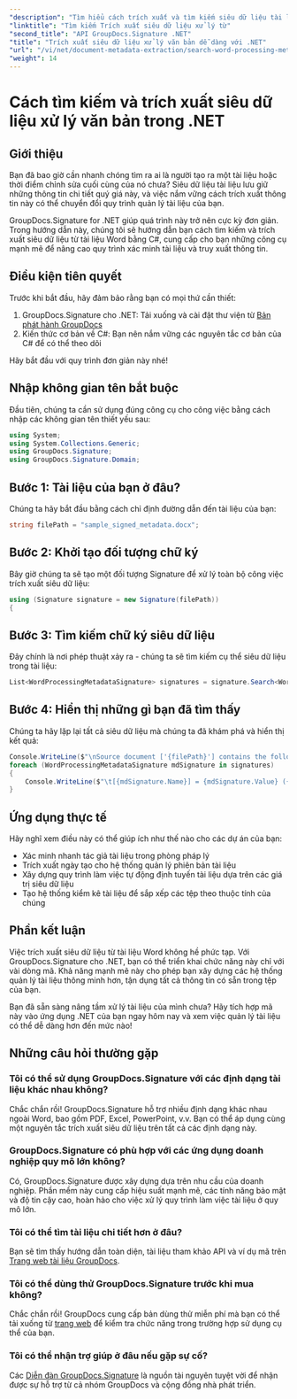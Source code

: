 ```yaml
---
"description": "Tìm hiểu cách trích xuất và tìm kiếm siêu dữ liệu tài liệu Word bằng C# với GroupDocs.Signature. Đơn giản hóa việc quản lý tài liệu với hướng dẫn từng bước này."
"linktitle": "Tìm kiếm Trích xuất siêu dữ liệu xử lý từ"
"second_title": "API GroupDocs.Signature .NET"
"title": "Trích xuất siêu dữ liệu xử lý văn bản dễ dàng với .NET"
"url": "/vi/net/document-metadata-extraction/search-word-processing-metadata-extraction/"
"weight": 14
---
```


# Cách tìm kiếm và trích xuất siêu dữ liệu xử lý văn bản trong .NET

## Giới thiệu

Bạn đã bao giờ cần nhanh chóng tìm ra ai là người tạo ra một tài liệu hoặc thời điểm chỉnh sửa cuối cùng của nó chưa? Siêu dữ liệu tài liệu lưu giữ những thông tin chi tiết quý giá này, và việc nắm vững cách trích xuất thông tin này có thể chuyển đổi quy trình quản lý tài liệu của bạn.

GroupDocs.Signature for .NET giúp quá trình này trở nên cực kỳ đơn giản. Trong hướng dẫn này, chúng tôi sẽ hướng dẫn bạn cách tìm kiếm và trích xuất siêu dữ liệu từ tài liệu Word bằng C#, cung cấp cho bạn những công cụ mạnh mẽ để nâng cao quy trình xác minh tài liệu và truy xuất thông tin.

## Điều kiện tiên quyết

Trước khi bắt đầu, hãy đảm bảo rằng bạn có mọi thứ cần thiết:

1. GroupDocs.Signature cho .NET: Tải xuống và cài đặt thư viện từ [Bản phát hành GroupDocs](https://releases.groupdocs.com/signature/net/)
2. Kiến thức cơ bản về C#: Bạn nên nắm vững các nguyên tắc cơ bản của C# để có thể theo dõi

Hãy bắt đầu với quy trình đơn giản này nhé!

## Nhập không gian tên bắt buộc

Đầu tiên, chúng ta cần sử dụng đúng công cụ cho công việc bằng cách nhập các không gian tên thiết yếu sau:

```csharp
using System;
using System.Collections.Generic;
using GroupDocs.Signature;
using GroupDocs.Signature.Domain;
```

## Bước 1: Tài liệu của bạn ở đâu?

Chúng ta hãy bắt đầu bằng cách chỉ định đường dẫn đến tài liệu của bạn:

```csharp
string filePath = "sample_signed_metadata.docx";
```

## Bước 2: Khởi tạo đối tượng chữ ký

Bây giờ chúng ta sẽ tạo một đối tượng Signature để xử lý toàn bộ công việc trích xuất siêu dữ liệu:

```csharp
using (Signature signature = new Signature(filePath))
{
```

## Bước 3: Tìm kiếm chữ ký siêu dữ liệu

Đây chính là nơi phép thuật xảy ra - chúng ta sẽ tìm kiếm cụ thể siêu dữ liệu trong tài liệu:

```csharp
List<WordProcessingMetadataSignature> signatures = signature.Search<WordProcessingMetadataSignature>(SignatureType.Metadata);
```

## Bước 4: Hiển thị những gì bạn đã tìm thấy

Chúng ta hãy lặp lại tất cả siêu dữ liệu mà chúng ta đã khám phá và hiển thị kết quả:

```csharp
Console.WriteLine($"\nSource document ['{filePath}'] contains the following signatures:");
foreach (WordProcessingMetadataSignature mdSignature in signatures)
{
    Console.WriteLine($"\t[{mdSignature.Name}] = {mdSignature.Value} ({mdSignature.Type})");
}
```

## Ứng dụng thực tế

Hãy nghĩ xem điều này có thể giúp ích như thế nào cho các dự án của bạn:
- Xác minh nhanh tác giả tài liệu trong phòng pháp lý
- Trích xuất ngày tạo cho hệ thống quản lý phiên bản tài liệu
- Xây dựng quy trình làm việc tự động định tuyến tài liệu dựa trên các giá trị siêu dữ liệu
- Tạo hệ thống kiểm kê tài liệu để sắp xếp các tệp theo thuộc tính của chúng

## Phần kết luận

Việc trích xuất siêu dữ liệu từ tài liệu Word không hề phức tạp. Với GroupDocs.Signature cho .NET, bạn có thể triển khai chức năng này chỉ với vài dòng mã. Khả năng mạnh mẽ này cho phép bạn xây dựng các hệ thống quản lý tài liệu thông minh hơn, tận dụng tất cả thông tin có sẵn trong tệp của bạn.

Bạn đã sẵn sàng nâng tầm xử lý tài liệu của mình chưa? Hãy tích hợp mã này vào ứng dụng .NET của bạn ngay hôm nay và xem việc quản lý tài liệu có thể dễ dàng hơn đến mức nào!

## Những câu hỏi thường gặp

### Tôi có thể sử dụng GroupDocs.Signature với các định dạng tài liệu khác nhau không?

Chắc chắn rồi! GroupDocs.Signature hỗ trợ nhiều định dạng khác nhau ngoài Word, bao gồm PDF, Excel, PowerPoint, v.v. Bạn có thể áp dụng cùng một nguyên tắc trích xuất siêu dữ liệu trên tất cả các định dạng này.

### GroupDocs.Signature có phù hợp với các ứng dụng doanh nghiệp quy mô lớn không?

Có, GroupDocs.Signature được xây dựng dựa trên nhu cầu của doanh nghiệp. Phần mềm này cung cấp hiệu suất mạnh mẽ, các tính năng bảo mật và độ tin cậy cao, hoàn hảo cho việc xử lý quy trình làm việc tài liệu ở quy mô lớn.

### Tôi có thể tìm tài liệu chi tiết hơn ở đâu?

Bạn sẽ tìm thấy hướng dẫn toàn diện, tài liệu tham khảo API và ví dụ mã trên [Trang web tài liệu GroupDocs](https://tutorials.groupdocs.com/signature/net/).

### Tôi có thể dùng thử GroupDocs.Signature trước khi mua không?

Chắc chắn rồi! GroupDocs cung cấp bản dùng thử miễn phí mà bạn có thể tải xuống từ [trang web](https://releases.groupdocs.com/) để kiểm tra chức năng trong trường hợp sử dụng cụ thể của bạn.

### Tôi có thể nhận trợ giúp ở đâu nếu gặp sự cố?

Các [Diễn đàn GroupDocs.Signature](https://forum.groupdocs.com/c/signature/13) là nguồn tài nguyên tuyệt vời để nhận được sự hỗ trợ từ cả nhóm GroupDocs và cộng đồng nhà phát triển.